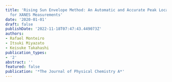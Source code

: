 ```yaml
---
title: 'Rising Sun Envelope Method: An Automatic and Accurate Peak Location Technique
  for XANES Measurements'
date: '2020-01-01'
draft: false
publishDate: '2022-11-18T07:47:43.449073Z'
authors:
- Rafael Monteiro
- Itsuki Miyazato
- Keisuke Takahashi
publication_types:
- '2'
abstract: ''
featured: false
publication: '*The Journal of Physical Chemistry A*'
---
```


